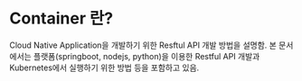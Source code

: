 # Container 란?

Cloud Native Application을 개발하기 위한 Resftul API 개발 방법을 설명함.
본 문서에서는 플랫폼(springboot, nodejs, python)을 이용한 Restful API 개발과
Kubernetes에서 실행하기 위한 방법 등을 포함하고 있음.


<Comment />
